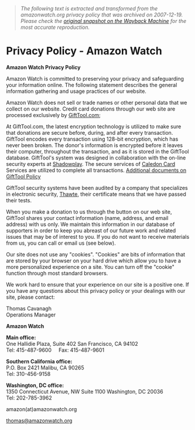 > *The following text is extracted and transformed from the amazonwatch.org privacy policy that was archived on 2007-12-19. Please check the [original snapshot on the Wayback Machine](https://web.archive.org/web/20071219015424id_/http%3A//www.amazonwatch.org/privacy.php) for the most accurate reproduction.*

# Privacy Policy - Amazon Watch

**Amazon Watch Privacy Policy**

Amazon Watch is committed to preserving your privacy and safeguarding your information online. The following statement describes the general information gathering and usage practices of our website.

Amazon Watch does not sell or trade names or other personal data that we collect on our website. Credit card donations through our web site are processed exclusively by [GiftTool.com](http://www.gifttool.com/); 

At GiftTool.com, the latest encryption technology is utilized to make sure that donations are secure before, during, and after every transaction. GiftTool encodes every transaction using 128-bit encryption, which has never been broken. The donor's information is encrypted before it leaves their computer, throughout the transaction, and as it is stored in the GiftTool database. GiftTool's system was designed in collaboration with the on-line security experts at [Shadowplay](http://www.shadowplay.net/). The secure services of [Caledon Card](http://www.caledoncard.com/) Services are utilized to complete all transactions. [Additional documents on GiftTool Policy](http://www.gifttool.com/ServiceDocuments.html)

GiftTool security systems have been audited by a company that specializes in electronic security, [Thawte](http://www.thawte.com/), their certificate means that we have passed their tests. 

When you make a donation to us through the button on our web site, GiftTool shares your contact information (name, address, and email address) with us only. We maintain this information in our database of supporters in order to keep you abreast of our future work and related issues that may be of interest to you. If you do not want to receive materials from us, you can call or email us (see below).

Our site does not use any "cookies". "Cookies" are bits of information that are stored by your browser on your hard drive which allow you to have a more personalized experience on a site. You can turn off the "cookie" function through most standard browsers.

We work hard to ensure that your experience on our site is a positive one. If you have any questions about this privacy policy or your dealings with our site, please contact: 

Thomas Cavanagh  
Operations Manager 

**Amazon Watch**

**Main office:**  
One Hallidie Plaza, Suite 402 San Francisco, CA 94102  
Tel: 415-487-9600     Fax: 415-487-9601

**Southern California office:**  
P.O. Box 2421 Malibu, CA 90265  
Tel: 310-456-9158

**Washington, DC office:**  
1350 Connecticut Avenue, NW Suite 1100 Washington, DC 20036  
Tel: 202-785-3962

amazon(at)amazonwatch.org

[thomas@amazonwatch.org](mailto:thomas@amazonwatch.org)  

